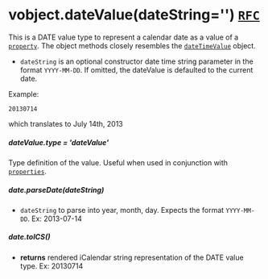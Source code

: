 # vobject.dateValue(dateString='') [`RFC`](http://tools.ietf.org/html/rfc5545#section-3.3.4)

This is a DATE value type to represent a calendar date as a value of a [`property`](./property.md). The object methods closely resembles the [`dateTimeValue`](./dateTimeValue.md) object.

- `dateString` is an optional constructor date time string parameter in the format `YYYY-MM-DD`. If omitted, the dateValue is defaulted to the current date.

Example:

```
20130714
```

which translates to July 14th, 2013

##### dateValue.type = 'dateValue'
Type definition of the value. Useful when used in conjunction with [`properties`](./property.md).

##### date.parseDate(dateString)

- `dateString` to parse into year, month, day. Expects the format `YYYY-MM-DD`. Ex: 2013-07-14

##### date.toICS()

- **returns** rendered iCalendar string representation of the DATE value type. Ex: 20130714
